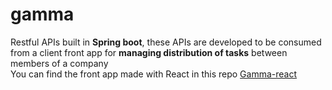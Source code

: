 # gamma
Restful APIs built in <b>Spring boot</b>, these APIs are developed to be consumed from a client front app for <b>managing distribution of tasks</b> between members of a company</br>
You can find the front app made with React in this repo <a href="https://github.com/Issamoh/gamma-react">Gamma-react</a>
